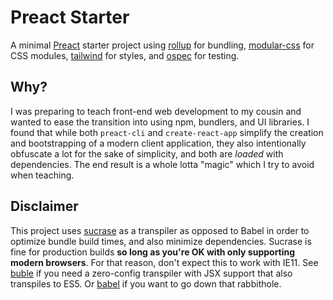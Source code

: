 # Preact Starter

A minimal [Preact](https://preactjs.com/) starter project using [rollup](http://rollupjs.org/) for bundling, [modular-css](https://m-css.com/) for CSS modules, [tailwind](https://tailwindcss.com/) for styles, and [ospec](https://github.com/MithrilJS/mithril.js/tree/next/ospec) for testing.

## Why?

I was preparing to teach front-end web development to my cousin and wanted to ease the transition into using npm, bundlers, and UI libraries. I found that while both `preact-cli` and `create-react-app` simplify the creation and bootstrapping of a modern client application, they also intentionally obfuscate a lot for the sake of simplicity, and both are *loaded* with dependencies. The end result is a whole lotta "magic" which I try to avoid when teaching.

## Disclaimer

This project uses [sucrase](https://github.com/alangpierce/sucrase) as a transpiler as opposed to Babel in order to optimize bundle build times, and also minimize dependencies. Sucrase is fine for production builds **so long as you're OK with only supporting modern browsers**. For that reason, don't expect this to work with IE11. See [buble](https://buble.surge.sh) if you need a zero-config transpiler with JSX support that also transpiles to ES5. Or [babel](https://babeljs.io/) if you want to go down that rabbithole.